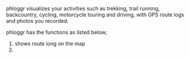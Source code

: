 phloggr visualizes your activities such as trekking, trail running, backcountry, cycling, motorcycle touring and driving, with GPS route logs and photos you recorded.

phloggr has the functions as listed below;

1. shows route long on the map
2. 



